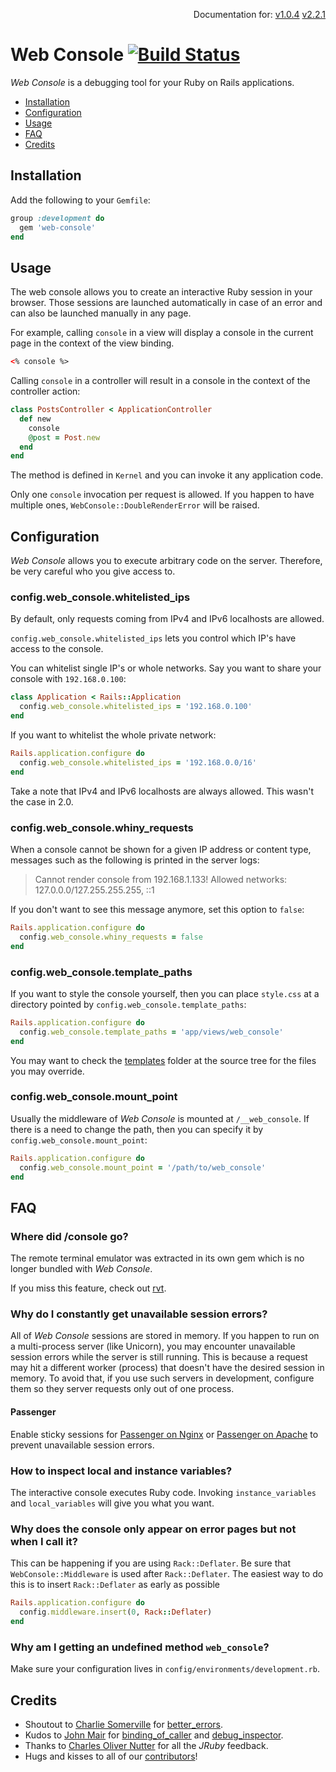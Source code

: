 <p align=right>
  Documentation for:
  <a href=https://github.com/rails/web-console/tree/v1.0.4>v1.0.4</a>
  <a href=https://github.com/rails/web-console/tree/v2.2.1>v2.2.1</a>
</p>

# Web Console [![Build Status](https://travis-ci.org/rails/web-console.svg?branch=master)](https://travis-ci.org/rails/web-console)

_Web Console_ is a debugging tool for your Ruby on Rails applications.

- [Installation](#installation)
- [Configuration](#configuration)
- [Usage](#usage)
- [FAQ](#faq)
- [Credits](#credits)

## Installation

Add the following to your `Gemfile`:

```ruby
group :development do
  gem 'web-console'
end
```

## Usage

The web console allows you to create an interactive Ruby session in your
browser. Those sessions are launched automatically in case of an error and can
also be launched manually in any page.

For example, calling `console` in a view will display a console in the current
page in the context of the view binding.

```html
<% console %>
```

Calling `console` in a controller will result in a console in the context of
the controller action:

```ruby
class PostsController < ApplicationController
  def new
    console
    @post = Post.new
  end
end
```

The method is defined in `Kernel` and you can invoke it any application code.

Only one `console` invocation per request is allowed. If you happen to
have multiple ones, `WebConsole::DoubleRenderError` will be raised.

## Configuration

_Web Console_ allows you to execute arbitrary code on the server. Therefore, be
very careful who you give access to.

### config.web_console.whitelisted_ips

By default, only requests coming from IPv4 and IPv6 localhosts are allowed.

`config.web_console.whitelisted_ips` lets you control which IP's have access to
the console.

You can whitelist single IP's or whole networks. Say you want to share your
console with `192.168.0.100`:

```ruby
class Application < Rails::Application
  config.web_console.whitelisted_ips = '192.168.0.100'
end
```

If you want to whitelist the whole private network:

```ruby
Rails.application.configure do
  config.web_console.whitelisted_ips = '192.168.0.0/16'
end
```

Take a note that IPv4 and IPv6 localhosts are always allowed. This wasn't the
case in 2.0.

### config.web_console.whiny_requests

When a console cannot be shown for a given IP address or content type,
messages such as the following is printed in the server logs:

> Cannot render console from 192.168.1.133! Allowed networks:
> 127.0.0.0/127.255.255.255, ::1

If you don't want to see this message anymore, set this option to `false`:

```ruby
Rails.application.configure do
  config.web_console.whiny_requests = false
end
```

### config.web_console.template_paths

If you want to style the console yourself, then you can place `style.css` at a
directory pointed by `config.web_console.template_paths`:

```ruby
Rails.application.configure do
  config.web_console.template_paths = 'app/views/web_console'
end
```

You may want to check the [templates] folder at the source tree for the files you
may override.

### config.web_console.mount_point

Usually the middleware of _Web Console_ is mounted at `/__web_console`.
If there is a need to change the path, then you can specify it by
`config.web_console.mount_point`:

```ruby
Rails.application.configure do
  config.web_console.mount_point = '/path/to/web_console'
end
```

## FAQ

### Where did /console go?

The remote terminal emulator was extracted in its own gem which is no longer
bundled with _Web Console_.

If you miss this feature, check out [rvt].

### Why do I constantly get unavailable session errors?

All of _Web Console_ sessions are stored in memory. If you happen to run on a
multi-process server (like Unicorn), you may encounter unavailable session errors
while the server is still running. This is because a request may hit a
different worker (process) that doesn't have the desired session in memory.
To avoid that, if you use such servers in development, configure them so they
server requests only out of one process.

#### Passenger

Enable sticky sessions for [Passenger on Nginx] or [Passenger on Apache] to
prevent unavailable session errors.

### How to inspect local and instance variables?

The interactive console executes Ruby code. Invoking `instance_variables` and
`local_variables` will give you what you want.

### Why does the console only appear on error pages but not when I call it?

This can be happening if you are using `Rack::Deflater`. Be sure that
`WebConsole::Middleware` is used after `Rack::Deflater`. The easiest way to do
this is to insert `Rack::Deflater` as early as possible

```ruby
Rails.application.configure do
  config.middleware.insert(0, Rack::Deflater)
end
```

### Why am I getting an undefined method `web_console`?

Make sure your configuration lives in `config/environments/development.rb`.

## Credits

* Shoutout to [Charlie Somerville] for [better_errors].
* Kudos to [John Mair] for [binding_of_caller] and [debug_inspector].
* Thanks to [Charles Oliver Nutter] for all the _JRuby_ feedback.
* Hugs and kisses to all of our [contributors]!

[better_errors]: https://github.com/charliesome/better_errors
[debug_inspector]: https://github.com/banister/debug_inspector
[binding_of_caller]: https://github.com/banister/binding_of_caller
[Charlie Somerville]: https://github.com/charliesome
[John Mair]: https://github.com/banister
[Charles Oliver Nutter]: https://github.com/headius
[templates]: https://github.com/rails/web-console/tree/master/lib/web_console/templates
[rvt]: https://github.com/gsamokovarov/rvt
[contributors]: https://github.com/rails/web-console/graphs/contributors
[Passenger on Nginx]: https://www.phusionpassenger.com/library/config/nginx/reference/#passengerstickysessions
[Passenger on Apache]: https://www.phusionpassenger.com/library/config/apache/reference/#passengerstickysessions
